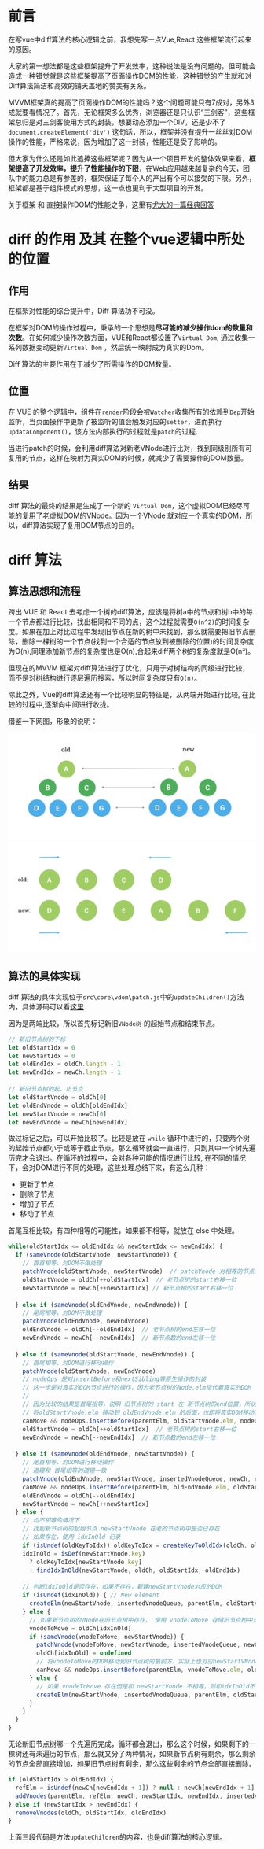 # 前言 

在写vue中diff算法的核心逻辑之前，我想先写一点Vue,React 这些框架流行起来的原因。

大家的第一想法都是这些框架提升了开发效率，这种说法是没有问题的，但可能会造成一种错觉就是这些框架提高了页面操作DOM的性能，这种错觉的产生就和对Diff算法简洁和高效的铺天盖地的赞美有关系。

MVVM框架真的提高了页面操作DOM的性能吗？这个问题可能只有7成对，另外3成就要看情况了。首先，无论框架多么优秀，浏览器还是只认识“三剑客”，这些框架总归是对三剑客使用方式的封装，想要动态添加一个DIV，还是少不了 `document.createElement('div')` 这句话，所以，框架并没有提升一丝丝对DOM操作的性能，严格来说，因为增加了这一封装，性能还是受了影响的。
 

但大家为什么还是如此追捧这些框架呢？因为从一个项目开发的整体效果来看，**框架提高了开发效率，提升了性能操作的下限**，在Web应用越来越复杂的今天，团队中的能力总是有参差的，框架保证了每个人的产出有个可以接受的下限。另外，框架都是基于组件模式的思想，这一点也更利于大型项目的开发。

关于框架 和 直接操作DOM的性能之争，这里有[尤大的一篇经典回答](https://www.zhihu.com/question/31809713/answer/53544875)

# diff 的作用 及其 在整个vue逻辑中所处的位置

## 作用
在框架对性能的综合提升中，Diff 算法功不可没。

在框架对DOM的操作过程中，秉承的一个思想是**尽可能的减少操作dom的数量和次数**。在如何减少操作次数方面，VUE和React都设置了`Virtual Dom`, 通过收集一系列数据变动更新`Virtual Dom` ，然后统一映射成为真实的Dom。

Diff 算法的主要作用在于减少了所需操作的DOM数量。

## 位置

在 VUE 的整个逻辑中，组件在`render`阶段会被`Watcher`收集所有的依赖到`Dep`开始监听，当页面操作中更新了被监听的值会触发对应的`setter`，进而执行`updataComponent()`，该方法内部执行的过程就是`patch`的过程.

当进行patch的时候，会利用diff算法对新老VNode进行比对，找到同级别所有可复用的节点，这样在映射为真实DOM的时候，就减少了需要操作的DOM数量。


## 结果

diff 算法的最终的结果是生成了一个新的 `Virtual Dom`，这个虚拟DOM已经尽可能的复用了老虚拟DOM的VNode。因为一个VNode 就对应一个真实的DOM，所以，diff算法实现了复用DOM节点的目的。

# diff 算法 

## 算法思想和流程

跨出 VUE 和 React 去考虑一个树的diff算法，应该是将树a中的节点和树b中的每一个节点都进行比较，找出相同和不同的点，这个过程就需要`O(n^2)`的时间复杂度。如果在加上对比过程中发现旧节点在新的树中未找到，那么就需要把旧节点删除，删除一棵树的一个节点(找到一个合适的节点放到被删除的位置)的时间复杂度为O(n),同理添加新节点的复杂度也是O(n),合起来diff两个树的复杂度就是O(n³)。

但现在的MVVM 框架对diff算法进行了优化，只用于对树结构的同级进行比较， 而不是对树结构进行逐层遍历搜索，所以时间复杂度只有`O(n)`。 

除此之外，Vue的diff算法还有一个比较明显的特征是，从两端开始进行比较, 在比较的过程中,逐渐向中间进行收拢。

借鉴一下网图，形象的说明：

![同级比较](./images/同级比较.png)
![两端比较](./images/两端比较.png)


## 算法的具体实现

diff 算法的具体实现位于`src\core\vdom\patch.js`中的`updateChildren()`方法内，具体源码可以看[这里](./patch.js)

因为是两端比较，所以首先标记新旧`VNode树` 的起始节点和结束节点。

```javascript
// 新旧节点树的下标
let oldStartIdx = 0
let newStartIdx = 0
let oldEndIdx = oldCh.length - 1
let newEndIdx = newCh.length - 1

// 新旧节点树的起、止节点
let oldStartVnode = oldCh[0]
let oldEndVnode = oldCh[oldEndIdx]
let newStartVnode = newCh[0]
let newEndVnode = newCh[newEndIdx]
```

做过标记之后，可以开始比较了。比较是放在 `while` 循环中进行的，只要两个树的起始节点都小于或等于截止节点，那么循环就会一直进行，只到其中一个树先遍历完才会退出。在循环的过程中，会对各种可能的情况进行比较, 在不同的情况下，会对DOM进行不同的处理，这些处理总结下来，有这么几种：

- 更新了节点
- 删除了节点
- 增加了节点
- 移动了节点


首尾互相比较，有四种相等的可能性，如果都不相等，就放在 else 中处理。

```javascript
while(oldStartIdx <= oldEndIdx && newStartIdx <= newEndIdx) {
  if (sameVnode(oldStartVnode, newStartVnode)) {
    // 首首相等，对DOM不做处理
    patchVnode(oldStartVnode, newStartVnode)  // patchVnode 对相等的节点是不做处理的
    oldStartVnode = oldCh[++oldStartIdx]  // 老节点树的start右移一位
    newStartVnode = newCh[++newStartIdx] // 新节点树的start右移一位

  } else if (sameVnode(oldEndVnode, newEndVnode)) {
    // 尾尾相等，对DOM不做处理
    patchVnode(oldEndVnode, newEndVnode)
    oldEndVnode = oldCh[--oldEndIdx]  // 老节点树的end左移一位
    newEndVnode = newCh[--newEndIdx]  // 新节点数的end左移一位

  } else if (sameVnode(oldStartVnode, newEndVnode)) {
    // 首尾相等，对DOM进行移动操作
    patchVnode(oldStartVnode, newEndVnode)
    // nodeOps 是对insertBefore和nextSibling等原生操作的封装
    // 这一步是对真实的DOM节点进行的操作，因为老节点树的Node.elm指代着真实的DOM
    // 
    // 因为比较的结果是首尾相等，说明 旧节点树的 start 在 新节点树的end位置，所以做一个移动操作
    // 将oldStartVnode.elm 移动到 oldEndVnode.elm 的后面，也即将真实DOM移动到了正确的位置。
    canMove && nodeOps.insertBefore(parentElm, oldStartVnode.elm, nodeOps.nextSibling(oldEndVnode.elm))    
    oldStartVnode = oldCh[++oldStartIdx]  // 老节点树的start右移一位
    newEndVnode = newCh[--newEndIdx]  // 新节点数的end左移一位

  } else if (sameVnode(oldEndVnode, newStartVnode)) {
    // 尾首相等，对DOM进行移动操作
    // 道理和 首尾相等的道理一致
    patchVnode(oldEndVnode, newStartVnode, insertedVnodeQueue, newCh, newStartIdx)
    canMove && nodeOps.insertBefore(parentElm, oldEndVnode.elm, oldStartVnode.elm)
    oldEndVnode = oldCh[--oldEndIdx]
    newStartVnode = newCh[++newStartIdx]
  } else {
    // 均不相等的情况下
    // 找到新节点树的起始节点 newStartVnode 在老的节点树中是否已存在
    // 如果存在，使用 idxInOld 记录
    if (isUndef(oldKeyToIdx)) oldKeyToIdx = createKeyToOldIdx(oldCh, oldStartIdx, oldEndIdx)
    idxInOld = isDef(newStartVnode.key)
      ? oldKeyToIdx[newStartVnode.key]
      : findIdxInOld(newStartVnode, oldCh, oldStartIdx, oldEndIdx)
      
    // 判断idxInOld是否存在，如果不存在，新建newStartVnode对应的DOM
    if (isUndef(idxInOld)) { // New element
      createElm(newStartVnode, insertedVnodeQueue, parentElm, oldStartVnode.elm, false, newCh, newStartIdx)
    } else {
      // 如果新节点树的VNode在旧节点树中存在， 使用 vnodeToMove 存储旧节点树中对应的节点
      vnodeToMove = oldCh[idxInOld]
      if (sameVnode(vnodeToMove, newStartVnode)) {   
        patchVnode(vnodeToMove, newStartVnode, insertedVnodeQueue, newCh, newStartIdx)
        oldCh[idxInOld] = undefined
        // 将vnodeToMove的DOM移动到旧节点树的最前方，实际上也对应newStartVNode的DOM在新节点树中的位置
        canMove && nodeOps.insertBefore(parentElm, vnodeToMove.elm, oldStartVnode.elm)
      } else {
        // 如果 vnodeToMove 存在但是和 newStartVnode 不相等，则和idxInOld不存在的处理方式相等
        createElm(newStartVnode, insertedVnodeQueue, parentElm, oldStartVnode.elm, false, newCh, newStartIdx)
      }
    }
  }
}


```


无论新旧节点树哪一个先遍历完成，循环都会退出，那么这个时候，如果剩下的一棵树还有未遍历的节点，那么就又分了两种情况，如果新节点树有剩余，那么剩余的节点全部直接增加，如果旧节点树有剩余，那么这些剩余的节点全部直接删除。

```javascript
if (oldStartIdx > oldEndIdx) {
  refElm = isUndef(newCh[newEndIdx + 1]) ? null : newCh[newEndIdx + 1].elm
  addVnodes(parentElm, refElm, newCh, newStartIdx, newEndIdx, insertedVnodeQueue)
} else if (newStartIdx > newEndIdx) {
  removeVnodes(oldCh, oldStartIdx, oldEndIdx)
}

```

上面三段代码是方法`updateChildren`的内容，也是diff算法的核心逻辑。

 

